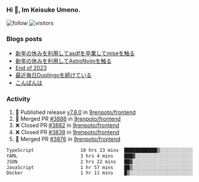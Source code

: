 ### Hi 👋, Im Keisuke Umeno.

<!--
**9renpoto/9renpoto** is a ✨ _special_ ✨ repository because its `README.md` (this file) appears on your GitHub profile.

Here are some ideas to get you started:

- 🔭 I’m currently working on ...
- 🌱 I’m currently learning ...
- 👯 I’m looking to collaborate on ...
- 🤔 I’m looking for help with ...
- 💬 Ask me about ...
- 📫 How to reach me: ...
- 😄 Pronouns: ...
- ⚡ Fun fact: ...
-->

![follow](https://img.shields.io/github/followers/9renpoto?label=Follow&style=social)
![visitors](https://komarev.com/ghpvc/?username=9renpoto&label=Profile%20views&color=0e75b6&style=flat)

### Blogs posts

<!-- BLOG-POST-LIST:START -->
- [新年の休みを利用してasdfを卒業してmiseを触る](https://9renpoto.win/entry/2024/01/07/mise)
- [新年の休みを利用してAstroNvimを触る](https://9renpoto.win/entry/2024/01/03/new-year-holidays)
- [End of 2023](https://9renpoto.win/entry/2023/12/31/end)
- [最近毎日Duolingoを続けている](https://9renpoto.win/entry/2023/12/05/duolingo)
- [こんばんは](https://sizu.me/9renpoto/posts/5a0i98779w97)
<!-- BLOG-POST-LIST:END -->

### Activity

<!--START_SECTION:activity-->
1. 🚀 Published release [v7.8.0](https://github.com/9renpoto/frontend/releases/tag/v7.8.0) in [9renpoto/frontend](https://github.com/9renpoto/frontend)
2. 🎉 Merged PR [#3886](https://github.com/9renpoto/frontend/pull/3886) in [9renpoto/frontend](https://github.com/9renpoto/frontend)
3. ❌ Closed PR [#3882](https://github.com/9renpoto/frontend/pull/3882) in [9renpoto/frontend](https://github.com/9renpoto/frontend)
4. ❌ Closed PR [#3838](https://github.com/9renpoto/frontend/pull/3838) in [9renpoto/frontend](https://github.com/9renpoto/frontend)
5. 🎉 Merged PR [#3876](https://github.com/9renpoto/frontend/pull/3876) in [9renpoto/frontend](https://github.com/9renpoto/frontend)
<!--END_SECTION:activity-->

<!--START_SECTION:waka-->

```txt
TypeScript                 10 hrs 23 mins  ████████████▒░░░░░░░░░░░░   48.88 %
YAML                       3 hrs 4 mins    ███▓░░░░░░░░░░░░░░░░░░░░░   14.47 %
JSON                       2 hrs 22 mins   ██▓░░░░░░░░░░░░░░░░░░░░░░   11.20 %
JavaScript                 1 hr 57 mins    ██▒░░░░░░░░░░░░░░░░░░░░░░   09.25 %
Docker                     1 hr 11 mins    █▒░░░░░░░░░░░░░░░░░░░░░░░   05.61 %
```

<!--END_SECTION:waka-->
